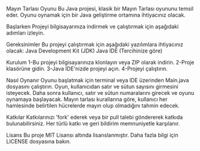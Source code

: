 Mayın Tarlası Oyunu
Bu Java projesi, klasik bir Mayın Tarlası oyununu temsil eder. Oyunu oynamak için bir Java geliştirme ortamına ihtiyacınız olacak.


Başlarken
Projeyi bilgisayarınıza indirmek ve çalıştırmak için aşağıdaki adımları izleyin.


Gereksinimler
Bu projeyi çalıştırmak için aşağıdaki yazılımlara ihtiyacınız olacak:
Java Development Kit (JDK)
Java IDE (Tercihinize göre)


Kurulum
1-Bu projeyi bilgisayarınıza klonlayın veya ZIP olarak indirin.
2-Proje klasörüne gidin.
3-Java IDE'nizde projeyi açın.
4-Projeyi çalıştırın.


Nasıl Oynanır
Oyunu başlatmak için terminal veya IDE üzerinden Main.java dosyasını çalıştırın. Oyun, kullanıcıdan satır ve sütun sayısını girmesini isteyecek. Daha sonra kullanıcı, satır ve sütun numaralarını girecek ve oyunu oynamaya başlayacak. Mayın tarlası kurallarına göre, kullanıcı her hamlesinde belirtilen hücrelerde mayın olup olmadığını tahmin edecek.


Katkılar
Katkılarınızı 'fork' ederek veya bir pull talebi göndererek katkıda bulunabilirsiniz. Her türlü katkı ve geri bildirim memnuniyetle karşılanır.


Lisans
Bu proje MIT Lisansı altında lisanslanmıştır. Daha fazla bilgi için LICENSE dosyasına bakın.
